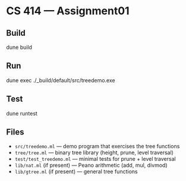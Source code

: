 # CS 414 — Assignment01

## Build
dune build

## Run
dune exec ./_build/default/src/treedemo.exe

## Test
dune runtest

## Files
- `src/treedemo.ml` — demo program that exercises the tree functions
- `tree/tree.ml` — binary tree library (height, prune, level traversal)
- `test/test_treedemo.ml` — minimal tests for prune + level traversal
- `lib/nat.ml` (if present) — Peano arithmetic (add, mul, divmod)
- `lib/gtree.ml` (if present) — general tree functions
